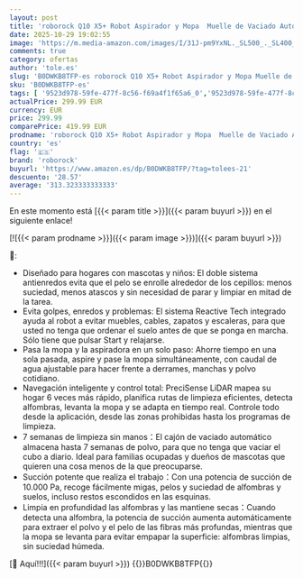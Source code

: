 ```yaml
---
layout: post
title: 'roborock Q10 X5+ Robot Aspirador y Mopa  Muelle de Vaciado Automático Durante 7 Semanas  Evitación Inteligente de Obstáculos  Succión 10000Pa  Cepillos Dobles Anti Enredos  Negro '
date: 2025-10-29 19:02:55
image: 'https://m.media-amazon.com/images/I/31J-pm9YxNL._SL500_._SL400_.jpg'
comments: true
category: ofertas
author: 'tole.es'
slug: 'B0DWKB8TFP-es roborock Q10 X5+ Robot Aspirador y Mopa Muelle de Vaciado...'
sku: 'B0DWKB8TFP-es'
tags: [ '9523d978-59fe-477f-8c56-f69a4f1f65a6_0','9523d978-59fe-477f-8c56-f69a4f1f65a6_701','9523d978-59fe-477f-8c56-f69a4f1f65a6_9101','Arborist Merchandising Root','Aspiración, limpieza y cuidado de suelo y ventanas','Aspiradoras','Hogar y cocina','New Arrivals Social: Home and Kitchen','Robots aspiradores','Self Service','Special Features Stores','roborock','top brands_home_and_kitchen','🇪🇸', ]
actualPrice: 299.99 EUR
currency: EUR
price: 299.99
comparePrice: 419.99 EUR
prodname: 'roborock Q10 X5+ Robot Aspirador y Mopa  Muelle de Vaciado Automático Durante 7 Semanas  Evitación Inteligente de Obstáculos  Succión 10000Pa  Cepillos Dobles Anti Enredos  Negro '
country: 'es'
flag: '🇪🇸'
brand: 'roborock'
buyurl: 'https://www.amazon.es/dp/B0DWKB8TFP/?tag=tolees-21'
descuento: '28.57'
average: '313.323333333333'
---
```


En este momento está [{{< param title >}}]({{< param buyurl >}}) en el siguiente enlace!

[![{{< param prodname >}}]({{< param image >}})]({{< param buyurl >}})

🔎:

- Diseñado para hogares con mascotas y niños: El doble sistema antienredos evita que el pelo se enrolle alrededor de los cepillos: menos suciedad, menos atascos y sin necesidad de parar y limpiar en mitad de la tarea.
- Evita golpes, enredos y problemas: El sistema Reactive Tech integrado ayuda al robot a evitar muebles, cables, zapatos y escaleras, para que usted no tenga que ordenar el suelo antes de que se ponga en marcha. Sólo tiene que pulsar Start y relajarse.
- Pasa la mopa y la aspiradora en un solo paso: Ahorre tiempo en una sola pasada, aspire y pase la mopa simultáneamente, con caudal de agua ajustable para hacer frente a derrames, manchas y polvo cotidiano.
- Navegación inteligente y control total: PreciSense LiDAR mapea su hogar 6 veces más rápido, planifica rutas de limpieza eficientes, detecta alfombras, levanta la mopa y se adapta en tiempo real. Controle todo desde la aplicación, desde las zonas prohibidas hasta los programas de limpieza.
- 7 semanas de limpieza sin manos：El cajón de vaciado automático almacena hasta 7 semanas de polvo, para que no tenga que vaciar el cubo a diario. Ideal para familias ocupadas y dueños de mascotas que quieren una cosa menos de la que preocuparse.
- Succión potente que realiza el trabajo：Con una potencia de succión de 10.000 Pa, recoge fácilmente migas, pelos y suciedad de alfombras y suelos, incluso restos escondidos en las esquinas.
- Limpia en profundidad las alfombras y las mantiene secas：Cuando detecta una alfombra, la potencia de succión aumenta automáticamente para extraer el polvo y el pelo de las fibras más profundas, mientras que la mopa se levanta para evitar empapar la superficie: alfombras limpias, sin suciedad húmeda.

[🛒 Aquí!!!]({{< param buyurl >}})
{{<world>}}B0DWKB8TFP{{</world>}}

